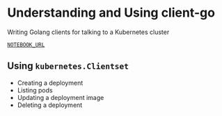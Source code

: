 # Understanding and Using client-go

Writing Golang clients for talking to a Kubernetes cluster

[`NOTEBOOK_URL`](NOTEBOOK_URL)

## Using `kubernetes.Clientset`

- Creating a deployment
- Listing pods
- Updating a deployment image
- Deleting a deployment